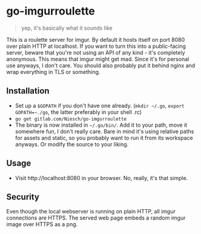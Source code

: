 # go-imgurroulette
> yep, it's basically what it sounds like 

This is a roulette server for imgur. By default it hosts itself on port 8080 over 
plain HTTP at localhost. If you want to turn this into a public-facing server, beware that 
you're not using an API of any kind - it's completely anonymous. This means 
that imgur might get mad. Since it's for personal use anyways, I don't care.
You should also probably put it behind nginx and wrap everything in TLS or something. 

## Installation
- Set up a `$GOPATH` if you don't have one already. (`mkdir ~/.go`, `export GOPATH=~./go`, the latter preferably in your shell .rc)
- `go get gitlab.com/Niesch/go-imgurroulette`
- The binary is now installed in `~/.go/bin/`. Add it to your path, move it somewhere fun, I don't really care. Bare in mind it's using relative paths for assets and static, so you probably want to run it from its workspace anyways. Or modify the source to your liking.

## Usage 
- Visit http://localhost:8080 in your browser. No, really, it's that simple.

## Security
Even though the local webserver is running on plain HTTP, all imgur connections are HTTPS. The served web page embeds a random imgur image over HTTPS as a png.

